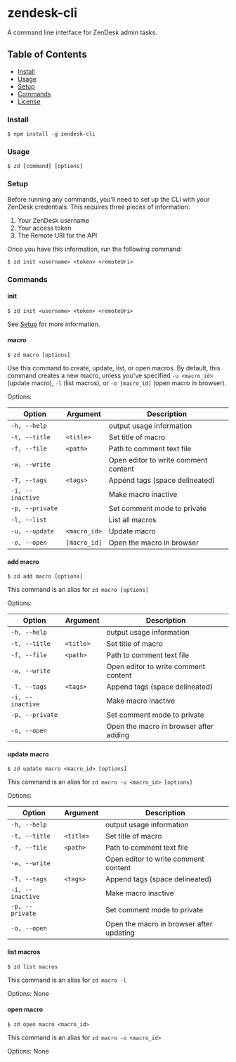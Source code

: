 # zendesk-cli

A command line interface for ZenDesk admin tasks.

## Table of Contents

* [Install](#install)
* [Usage](#usage)
* [Setup](#setup)
* [Commands](#commands)
* [License](#license)

### Install
```
$ npm install -g zendesk-cli
```

### Usage

```
$ zd [command] [options]
```

### Setup 

Before running any commands, you'll need to set up the CLI with your ZenDesk credentials. This requires three pieces of information:

1. Your ZenDesk username
2. Your access token
3. The Remote URI for the API

Once you have this information, run the following command:

```
$ zd init <username> <token> <remoteUri>
```

### Commands

#### init
```
$ zd init <username> <token> <remoteUri>
```

See [Setup](#setup) for more information.

#### macro
```
$ zd macro [options]
```

Use this command to create, update, list, or open macros. By default, this command creates a new macro, unless you've specified `-u <macro_id>` (update macro), `-l` (list macros), or `-o [macro_id]` (open macro in browser).

Options:

Option | Argument | Description
------ | -------- | -----------
`-h, --help` |  | output usage information
`-t, --title` | `<title>` | Set title of macro
`-f, --file` | `<path>` | Path to comment text file
`-w, --write` | | Open editor to write comment content
`-T, --tags` | `<tags>` | Append tags (space delineated)
`-i, --inactive` | | Make macro inactive
`-p, --private` | | Set comment mode to private
`-l, --list` | | List all macros
`-u, --update` | `<macro_id>` | Update macro
`-o, --open` | `[macro_id]` | Open the macro in browser

#### add macro
```
$ zd add macro [options]
```

This command is an alias for `zd macro [options]`

Options:

Option | Argument | Description
------ | -------- | -----------
`-h, --help` |  | output usage information
`-t, --title` | `<title>` | Set title of macro
`-f, --file` | `<path>` | Path to comment text file
`-w, --write` | | Open editor to write comment content
`-T, --tags` | `<tags>` | Append tags (space delineated)
`-i, --inactive` | | Make macro inactive
`-p, --private` | | Set comment mode to private
`-o, --open` | | Open the macro in browser after adding

#### update macro
```
$ zd update macro <macro_id> [options]
```

This command is an alias for `zd macro -u <macro_id> [options]`

Options:

Option | Argument | Description
------ | -------- | -----------
`-h, --help` |  | output usage information
`-t, --title` | `<title>` | Set title of macro
`-f, --file` | `<path>` | Path to comment text file
`-w, --write` | | Open editor to write comment content
`-T, --tags` | `<tags>` | Append tags (space delineated)
`-i, --inactive` | | Make macro inactive
`-p, --private` | | Set comment mode to private
`-o, --open` | | Open the macro in browser after updating

#### list macros
```
$ zd list macros
```

This command is an alias for `zd macro -l`

Options: None

#### open macro
```
$ zd open macro <macro_id>
```

This command is an alias for `zd macro -o <macro_id>`

Options: None